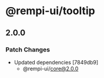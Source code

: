# @rempi-ui/tooltip

## 2.0.0

### Patch Changes

- Updated dependencies [7849db9]
  - @rempi-ui/core@2.0.0
